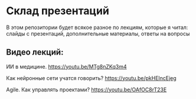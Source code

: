 # Склад презентаций
В этом репозитории будет всякое разное по лекциям, которые я читал: слайды с презентаций, дополнительные материалы, ответы на вопросы

## Видео лекций:

ИИ в медицине. https://youtu.be/MTg8nZKq3m4

Как нейронные сети учатся говорить? https://youtu.be/pkHElncEjeg

Agile. Как управлять проектами? https://youtu.be/OAfOC8rT23E
